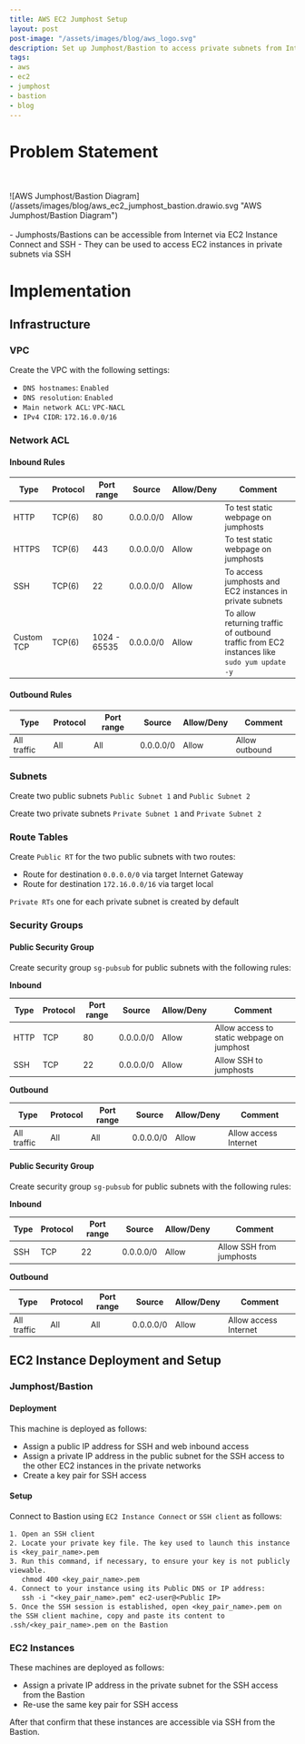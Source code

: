 ```yaml
---
title: AWS EC2 Jumphost Setup
layout: post
post-image: "/assets/images/blog/aws_logo.svg"
description: Set up Jumphost/Bastion to access private subnets from Internet
tags:
- aws
- ec2
- jumphost
- bastion
- blog
---
```


# Problem Statement
<br>
<br>
![AWS Jumphost/Bastion Diagram](/assets/images/blog/aws_ec2_jumphost_bastion.drawio.svg "AWS Jumphost/Bastion Diagram")
<br>
<br>
- Jumphosts/Bastions can be accessible from Internet via EC2 Instance Connect and SSH
- They can be used to access EC2 instances in private subnets via SSH

# Implementation

## Infrastructure

### VPC
Create the VPC with the following settings:
- `DNS hostnames`: `Enabled`
- `DNS resolution`: `Enabled`
- `Main network ACL`: `VPC-NACL`
- `IPv4 CIDR`: `172.16.0.0/16`

### Network ACL

#### Inbound Rules

| Type | Protocol | Port range | Source | Allow/Deny | Comment                               |
| ---- | -------- | ---------- | ------ | ---------- | ------------------------------------- |
| HTTP | TCP(6)   | 80         | 0.0.0.0/0 | Allow   | To test static webpage on jumphosts   |
| HTTPS | TCP(6)   | 443        | 0.0.0.0/0 | Allow   | To test static webpage on jumphosts  |
| SSH | TCP(6)   | 22         | 0.0.0.0/0 | Allow   | To access jumphosts and EC2 instances in private subnets |
| Custom TCP | TCP(6)   | 1024 - 65535 | 0.0.0.0/0 | Allow   | To allow returning traffic of outbound traffic from EC2 instances like `sudo yum update -y`|

#### Outbound Rules

| Type | Protocol | Port range | Source | Allow/Deny | Comment                               |
| ---- | -------- | ---------- | ------ | ---------- | ------------------------------------- |
| All traffic | All   | All         | 0.0.0.0/0 | Allow   | Allow outbound                   |

### Subnets

Create two public subnets `Public Subnet 1` and `Public Subnet 2`

Create two private subnets `Private Subnet 1` and `Private Subnet 2`

### Route Tables

Create `Public RT` for the two public subnets with two routes:

- Route for destination `0.0.0.0/0` via target Internet Gateway
- Route for destination `172.16.0.0/16` via target local

`Private RTs` one for each private subnet is created by default

### Security Groups

#### Public Security Group

Create security group `sg-pubsub` for public subnets with the following rules:

**Inbound**

| Type | Protocol | Port range | Source | Allow/Deny | Comment                               |
| ---- | -------- | ---------- | ------ | ---------- | ------------------------------------- |
| HTTP  | TCP     | 80         | 0.0.0.0/0 | Allow   | Allow access to static webpage on jumphost |
| SSH  | TCP      | 22         | 0.0.0.0/0 | Allow   | Allow SSH to jumphosts                |

**Outbound**

| Type         | Protocol | Port range | Source    | Allow/Deny | Comment                               |
| -----------  | -------- | ---------- | --------- | ---------- | ------------------------------------- |
| All traffic  | All      | All        | 0.0.0.0/0 | Allow      | Allow access Internet                 |

#### Public Security Group

Create security group `sg-pubsub` for public subnets with the following rules:

**Inbound**

| Type | Protocol | Port range | Source | Allow/Deny | Comment                               |
| ---- | -------- | ---------- | ------ | ---------- | ------------------------------------- |
| SSH  | TCP      | 22         | 0.0.0.0/0 | Allow   | Allow SSH from jumphosts                |

**Outbound**

| Type         | Protocol | Port range | Source    | Allow/Deny | Comment                               |
| -----------  | -------- | ---------- | --------- | ---------- | ------------------------------------- |
| All traffic  | All      | All        | 0.0.0.0/0 | Allow      | Allow access Internet                 |

## EC2 Instance Deployment and Setup

### Jumphost/Bastion

#### Deployment

This machine is deployed as follows:

- Assign a public IP address for SSH and web inbound access
- Assign a private IP address in the public subnet for the SSH access to the other EC2 instances in the private networks
- Create a key pair for SSH access

#### Setup

Connect to Bastion using `EC2 Instance Connect` or `SSH client` as follows:
```
1. Open an SSH client
2. Locate your private key file. The key used to launch this instance is <key_pair_name>.pem
3. Run this command, if necessary, to ensure your key is not publicly viewable.
   chmod 400 <key_pair_name>.pem
4. Connect to your instance using its Public DNS or IP address:
   ssh -i "<key_pair_name>.pem" ec2-user@<Public IP>
5. Once the SSH session is established, open <key_pair_name>.pem on the SSH client machine, copy and paste its content to .ssh/<key_pair_name>.pem on the Bastion
```

### EC2 Instances

These machines are deployed as follows:

- Assign a private IP address in the private subnet for the SSH access from the Bastion
- Re-use the same key pair for SSH access

After that confirm that these instances are accessible via SSH from the Bastion.